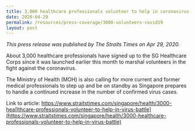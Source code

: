 ```yaml
---
title: 3,000 healthcare professionals volunteer to help in coronavirus battle
date: 2020-04-29
permalink: /resources/press-coverage/3000-volunteers-covid19
layout: post
---
```

*This press release was published by The Straits Times on Apr 29, 2020.*

About 3,000 healthcare professionals have signed up to the SG Healthcare Corps since it was launched earlier this month to marshal volunteers in the fight against the coronavirus.

The Ministry of Health (MOH) is also calling for more current and former medical professionals to step up and be on standby as Singapore prepares to handle a continued increase in the number of confirmed virus cases.

Link to article: https://www.straitstimes.com/singapore/health/3000-hea[lthcare-professionals-volunteer-to-help-in-virus-battle](https://www.straitstimes.com/singapore/health/3000-healthcare-professionals-volunteer-to-help-in-virus-battle)